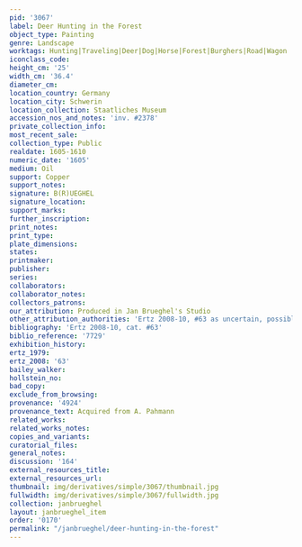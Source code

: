```yaml
---
pid: '3067'
label: Deer Hunting in the Forest
object_type: Painting
genre: Landscape
worktags: Hunting|Traveling|Deer|Dog|Horse|Forest|Burghers|Road|Wagon
iconclass_code:
height_cm: '25'
width_cm: '36.4'
diameter_cm:
location_country: Germany
location_city: Schwerin
location_collection: Staatliches Museum
accession_nos_and_notes: 'inv. #2378'
private_collection_info:
most_recent_sale:
collection_type: Public
realdate: 1605-1610
numeric_date: '1605'
medium: Oil
support: Copper
support_notes:
signature: B(R)UEGHEL
signature_location:
support_marks:
further_inscription:
print_notes:
print_type:
plate_dimensions:
states:
printmaker:
publisher:
series:
collaborators:
collaborator_notes:
collectors_patrons:
our_attribution: Produced in Jan Brueghel's Studio
other_attribution_authorities: 'Ertz 2008-10, #63 as uncertain, possibly studio'
bibliography: 'Ertz 2008-10, cat. #63'
biblio_reference: '7729'
exhibition_history:
ertz_1979:
ertz_2008: '63'
bailey_walker:
hollstein_no:
bad_copy:
exclude_from_browsing:
provenance: '4924'
provenance_text: Acquired from A. Pahmann
related_works:
related_works_notes:
copies_and_variants:
curatorial_files:
general_notes:
discussion: '164'
external_resources_title:
external_resources_url:
thumbnail: img/derivatives/simple/3067/thumbnail.jpg
fullwidth: img/derivatives/simple/3067/fullwidth.jpg
collection: janbrueghel
layout: janbrueghel_item
order: '0170'
permalink: "/janbrueghel/deer-hunting-in-the-forest"
---
```


